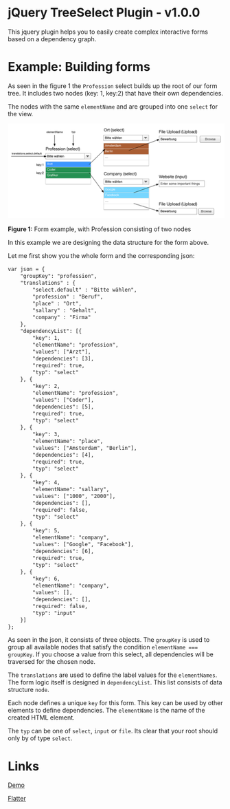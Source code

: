 jQuery TreeSelect Plugin - v1.0.0 
=========================

This jquery plugin helps you to easily create complex interactive forms based on a dependency graph.

Example: Building forms
=========

As seen in the figure 1 the `Profession` select builds up the root of our form tree. It includes two nodes (key: 1, key:2) that have their own dependencies. 

The nodes with the same `elementName` and are grouped into one `select` for the view.

<img src="https://raw.githubusercontent.com/janessbach/jquery.treeselect/master/docs/img/jQuery.treeselect.png" width="600">

**Figure 1:** Form example, with Profession consisting of two nodes


In this example we are designing the data structure for the form above. 

Let me first show you the whole form and the corresponding json:

```
var json = {
    "groupKey": "profession",
    "translations" : {
        "select.default" : "Bitte wählen",
        "profession" : "Beruf",
        "place" : "Ort",
        "sallary" : "Gehalt",
        "company" : "Firma"
    },
    "dependencyList": [{
        "key": 1,
        "elementName": "profession",
        "values": ["Arzt"],
        "dependencies": [3],
        "required": true,
        "typ": "select"
    }, {
        "key": 2,
        "elementName": "profession",
        "values": ["Coder"],
        "dependencies": [5],
        "required": true,
        "typ": "select"
    }, {
        "key": 3,
        "elementName": "place",
        "values": ["Amsterdam", "Berlin"],
        "dependencies": [4],
        "required": true,
        "typ": "select"
    }, {
        "key": 4,
        "elementName": "sallary",
        "values": ["1000", "2000"],
        "dependencies": [],
        "required": false,
        "typ": "select"
    }, {
        "key": 5,
        "elementName": "company",
        "values": ["Google", "Facebook"],
        "dependencies": [6],
        "required": true,
        "typ": "select"
    }, {
        "key": 6,
        "elementName": "company",
        "values": [],
        "dependencies": [],
        "required": false,
        "typ": "input"
    }]
};
```

As seen in the json, it consists of three objects. The `groupKey` is used to group all available nodes that satisfy the condition `elementName === groupKey`. If you choose a value from this select, all dependencies will be traversed for the chosen node.

The `translations` are used to define the label values for the `elementNames`. The form logic itself is designed in `dependencyList`. This list consists of data structure `node`.

Each node defines a unique `key` for this form. This key can be used by other elements to define dependencies. The `elementName` is the name of the created HTML element.

The `typ` can be one of `select`, `input` or `file`. Its clear that your root should only by of type `select`.

Links
=====

[Demo](http://www.google.com/)

[Flatter](http://www.google.com/)


